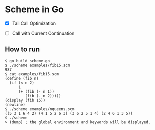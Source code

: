 # Scheme in Go

- [x] Tail Call Optimization

- [ ] Call with Current Continuation

## How to run

```
$ go build scheme.go
$ ./scheme examples/fib15.scm
987
$ cat examples/fib15.scm
(define (fib n)
  (if (< n 2)
      1
      (+ (fib (- n 1))
         (fib (- n 2)))))
(display (fib 15))
(newline)
$ ./scheme examples/nqueens.scm
((5 3 1 6 4 2) (4 1 5 2 6 3) (3 6 2 5 1 4) (2 4 6 1 3 5))
$ ./scheme
> (dump) ; the global environment and keywords will be displayed.
```
